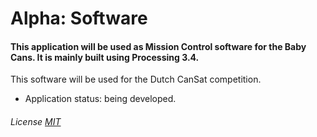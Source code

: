 # Alpha: Software
#### This application will be used as Mission Control software for the Baby Cans. It is mainly built using Processing 3.4.
This software will be used for the Dutch CanSat competition.

- Application status: being developed.

###### License [MIT](https://github.com/Stanislascollege-CanSat/Alpha/blob/master/LICENSE)
